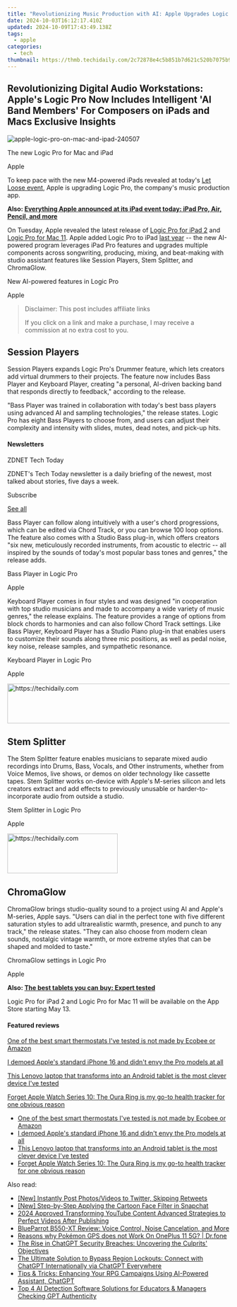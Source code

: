 ```yaml
---
title: "Revolutionizing Music Production with AI: Apple Upgrades Logic Pro to Include Virtual 'Band Members' On iPads and Macs Analysis"
date: 2024-10-03T16:12:17.410Z
updated: 2024-10-09T17:43:49.138Z
tags:
  - apple
categories:
  - tech
thumbnail: https://thmb.techidaily.com/2c72878e4c5b851b7d621c520b7075b9d80e911d0e1db9a60b0603055e403b62.jpg
---
```


## Revolutionizing Digital Audio Workstations: Apple's Logic Pro Now Includes Intelligent 'AI Band Members' For Composers on iPads and Macs  Exclusive Insights

![apple-logic-pro-on-mac-and-ipad-240507](https://www.zdnet.com/a/img/resize/50e922fca197c4d8a85d47ceec91d4bfd5a43397/2024/05/07/6d98d51b-5009-4220-b5c8-78e31f6dd040/apple-logic-pro-on-mac-and-ipad-240507.jpg?auto=webp&precrop=1960,1102,x0,y0&width=1280)

The new Logic Pro for Mac and iPad

Apple

To keep pace with the new M4-powered iPads revealed at today's [Let Loose event](https://www.zdnet.com/article/s/), Apple is upgrading Logic Pro, the company's music production app.

**Also: [Everything Apple announced at its iPad event today: iPad Pro, Air, Pencil, and more](https://www.zdnet.com/article/everything-apple-will-announce-at-its-ipad-event-today-ipad-pro-air-pencil-and-more/)**

On Tuesday, Apple revealed the latest release of [Logic Pro for iPad 2](https://apple.sjv.io/c/159047/435031/7613?&sharedid=zdnet&partnerpropertyid=1980086&u=https%3A%2F%2Fwww.apple.com%2Flogic-pro-for-ipad%2F&subId1=zd-%5F%5FCOM%5FCLICK%5FID%5F%5F-dtp) and [Logic Pro for Mac 11](https://apple.sjv.io/c/159047/435031/7613?&sharedid=zdnet&partnerpropertyid=1980086&u=https%3A%2F%2Fwww.apple.com%2Flogic-pro%2F&subId1=zd-%5F%5FCOM%5FCLICK%5FID%5F%5F-dtp). Apple added Logic Pro to iPad [last year](https://www.zdnet.com/article/creators-rejoice-apple-adds-final-cut-pro-and-logic-pro-to-ipad/) \-- the new AI-powered program leverages iPad Pro features and upgrades multiple components across songwriting, producing, mixing, and beat-making with studio assistant features like Session Players, Stem Splitter, and ChromaGlow. 

New AI-powered features in Logic Pro

Apple

>  Disclaimer: This post includes affiliate links
>
>  If you click on a link and make a purchase, I may receive a commission at no extra cost to you.
>

## Session Players

Session Players expands Logic Pro's Drummer feature, which lets creators add virtual drummers to their projects. The feature now includes Bass Player and Keyboard Player, creating "a personal, AI-driven backing band that responds directly to feedback," according to the release. 

"Bass Player was trained in collaboration with today's best bass players using advanced AI and sampling technologies," the release states. Logic Pro has eight Bass Players to choose from, and users can adjust their complexity and intensity with slides, mutes, dead notes, and pick-up hits. 

#### Newsletters

ZDNET Tech Today

ZDNET's Tech Today newsletter is a daily briefing of the newest, most talked about stories, five days a week.

 Subscribe

[See all](https://www.zdnet.com/newsletters/)

Bass Player can follow along intuitively with a user's chord progressions, which can be edited via Chord Track, or you can browse 100 loop options. The feature also comes with a Studio Bass plug-in, which offers creators "six new, meticulously recorded instruments, from acoustic to electric -- all inspired by the sounds of today's most popular bass tones and genres," the release adds. 

Bass Player in Logic Pro

Apple

Keyboard Player comes in four styles and was designed "in cooperation with top studio musicians and made to accompany a wide variety of music genres," the release explains. The feature provides a range of options from block chords to harmonies and can also follow Chord Track settings. Like Bass Player, Keyboard Player has a Studio Piano plug-in that enables users to customize their sounds along three mic positions, as well as pedal noise, key noise, release samples, and sympathetic resonance.

Keyboard Player in Logic Pro

Apple

<!-- affiliate ads begin -->
<a href="https://laganoo.pxf.io/c/5597632/1528703/16446" target="_top" id="1528703">
  <img src="//a.impactradius-go.com/display-ad/16446-1528703" border="0" alt="https://techidaily.com" width="728" height="90"/>
</a>
<img height="0" width="0" src="https://laganoo.pxf.io/i/5597632/1528703/16446" style="position:absolute;visibility:hidden;" border="0" />
<!-- affiliate ads end -->

## Stem Splitter

The Stem Splitter feature enables musicians to separate mixed audio recordings into Drums, Bass, Vocals, and Other instruments, whether from Voice Memos, live shows, or demos on older technology like cassette tapes. Stem Splitter works on-device with Apple's M-series silicon and lets creators extract and add effects to previously unusable or harder-to-incorporate audio from outside a studio.

Stem Splitter in Logic Pro

Apple

<!-- affiliate ads begin -->
<a href="https://review-au.sjv.io/c/5597632/2098705/14409" target="_top" id="2098705">
  <img src="//a.impactradius-go.com/display-ad/14409-2098705" border="0" alt="https://techidaily.com" width="250" height="90"/>
</a>
<img height="0" width="0" src="https://review-au.sjv.io/i/5597632/2098705/14409" style="position:absolute;visibility:hidden;" border="0" />
<!-- affiliate ads end -->

## ChromaGlow

ChromaGlow brings studio-quality sound to a project using AI and Apple's M-series, Apple says. "Users can dial in the perfect tone with five different saturation styles to add ultrarealistic warmth, presence, and punch to any track," the release states. "They can also choose from modern clean sounds, nostalgic vintage warmth, or more extreme styles that can be shaped and molded to taste."

ChromaGlow settings in Logic Pro

Apple

**Also: [The best tablets you can buy: Expert tested](https://www.zdnet.com/article/best-tablet/)**

Logic Pro for iPad 2 and Logic Pro for Mac 11 will be available on the App Store starting May 13.

#### Featured reviews

[One of the best smart thermostats I've tested is not made by Ecobee or Amazon](https://www.zdnet.com/article/one-of-the-best-smart-thermostats-ive-tested-is-not-made-by-ecobee-or-amazon/ "One of the best smart thermostats I've tested is not made by Ecobee or Amazon")

[I demoed Apple's standard iPhone 16 and didn't envy the Pro models at all](https://www.zdnet.com/article/i-upgraded-to-the-iphone-16-plus-heres-why-its-the-model-most-people-should-buy/ "I demoed Apple's standard iPhone 16 and didn't envy the Pro models at all")

[This Lenovo laptop that transforms into an Android tablet is the most clever device I've tested](https://www.zdnet.com/article/i-tested-lenovos-windows-laptop-that-doubles-as-an-android-tablet-and-it-has-so-much-potential/ "This Lenovo laptop that transforms into an Android tablet is the most clever device I've tested")

[Forget Apple Watch Series 10: The Oura Ring is my go-to health tracker for one obvious reason](https://www.zdnet.com/article/forget-apple-watch-series-10-the-oura-ring-is-my-go-to-health-tracker-for-one-obvious-reason/ "Forget Apple Watch Series 10: The Oura Ring is my go-to health tracker for one obvious reason")

* [One of the best smart thermostats I've tested is not made by Ecobee or Amazon](https://www.zdnet.com/article/one-of-the-best-smart-thermostats-ive-tested-is-not-made-by-ecobee-or-amazon/ "One of the best smart thermostats I've tested is not made by Ecobee or Amazon")
* [I demoed Apple's standard iPhone 16 and didn't envy the Pro models at all](https://www.zdnet.com/article/i-upgraded-to-the-iphone-16-plus-heres-why-its-the-model-most-people-should-buy/ "I demoed Apple's standard iPhone 16 and didn't envy the Pro models at all")
* [This Lenovo laptop that transforms into an Android tablet is the most clever device I've tested](https://www.zdnet.com/article/i-tested-lenovos-windows-laptop-that-doubles-as-an-android-tablet-and-it-has-so-much-potential/ "This Lenovo laptop that transforms into an Android tablet is the most clever device I've tested")
* [Forget Apple Watch Series 10: The Oura Ring is my go-to health tracker for one obvious reason](https://www.zdnet.com/article/forget-apple-watch-series-10-the-oura-ring-is-my-go-to-health-tracker-for-one-obvious-reason/ "Forget Apple Watch Series 10: The Oura Ring is my go-to health tracker for one obvious reason")

<ins class="adsbygoogle"
     style="display:block"
     data-ad-format="autorelaxed"
     data-ad-client="ca-pub-7571918770474297"
     data-ad-slot="1223367746"></ins>

<ins class="adsbygoogle"
     style="display:block"
     data-ad-client="ca-pub-7571918770474297"
     data-ad-slot="8358498916"
     data-ad-format="auto"
     data-full-width-responsive="true"></ins>

<span class="atpl-alsoreadstyle">Also read:</span>
<div><ul>
<li><a href="https://twitter-videos.techidaily.com/new-instantly-post-photosvideos-to-twitter-skipping-retweets/"><u>[New] Instantly Post Photos/Videos to Twitter, Skipping Retweets</u></a></li>
<li><a href="https://extra-support.techidaily.com/new-step-by-step-applying-the-cartoon-face-filter-in-snapchat/"><u>[New] Step-by-Step Applying the Cartoon Face Filter in Snapchat</u></a></li>
<li><a href="https://youtube-help.techidaily.com/2024-approved-transforming-youtube-content-advanced-strategies-to-perfect-videos-after-publishing/"><u>2024 Approved Transforming YouTube Content Advanced Strategies to Perfect Videos After Publishing</u></a></li>
<li><a href="https://buynow-info.techidaily.com/blueparrot-b550-xt-review-voice-control-noise-cancelation-and-more/"><u>BlueParrot B550-XT Review: Voice Control, Noise Cancelation, and More</u></a></li>
<li><a href="https://android-pokemon-go.techidaily.com/reasons-why-pokemon-gps-does-not-work-on-oneplus-11-5g-drfone-by-drfone-virtual-android/"><u>Reasons why Pokémon GPS does not Work On OnePlus 11 5G? | Dr.fone</u></a></li>
<li><a href="https://tech-hub.techidaily.com/the-rise-in-chatgpt-security-breaches-uncovering-the-culprits-objectives/"><u>The Rise in ChatGPT Security Breaches: Uncovering the Culprits' Objectives</u></a></li>
<li><a href="https://tech-hub.techidaily.com/the-ultimate-solution-to-bypass-region-lockouts-connect-with-chatgpt-internationally-via-chatgpt-everywhere/"><u>The Ultimate Solution to Bypass Region Lockouts: Connect with ChatGPT Internationally via ChatGPT Everywhere</u></a></li>
<li><a href="https://tech-hub.techidaily.com/tips-and-tricks-enhancing-your-rpg-campaigns-using-ai-powered-assistant-chatgpt/"><u>Tips & Tricks: Enhancing Your RPG Campaigns Using AI-Powered Assistant, ChatGPT</u></a></li>
<li><a href="https://tech-hub.techidaily.com/top-4-ai-detection-software-solutions-for-educators-and-managers-checking-gpt-authenticity/"><u>Top 4 AI Detection Software Solutions for Educators & Managers Checking GPT Authenticity</u></a></li>
</ul></div>

